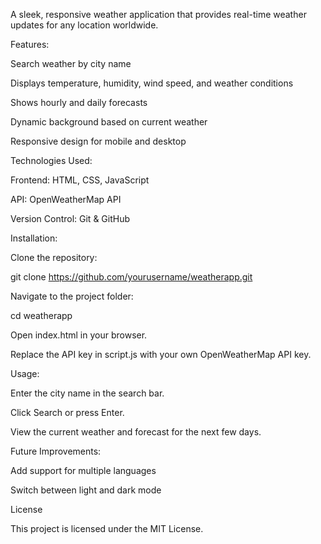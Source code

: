 A sleek, responsive weather application that provides real-time weather updates for any location worldwide.

Features:

Search weather by city name

Displays temperature, humidity, wind speed, and weather conditions

Shows hourly and daily forecasts

Dynamic background based on current weather

Responsive design for mobile and desktop

Technologies Used:

Frontend: HTML, CSS, JavaScript

API: OpenWeatherMap API

Version Control: Git & GitHub

Installation:

Clone the repository:

git clone https://github.com/yourusername/weatherapp.git


Navigate to the project folder:

cd weatherapp


Open index.html in your browser.

Replace the API key in script.js with your own OpenWeatherMap API key.

Usage:

Enter the city name in the search bar.

Click Search or press Enter.

View the current weather and forecast for the next few days.

Future Improvements:

Add support for multiple languages

Switch between light and dark mode

License

This project is licensed under the MIT License.
